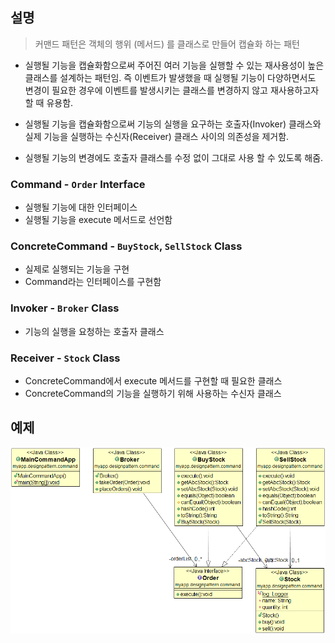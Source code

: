 설명
------------------
> 커맨드 패턴은 객체의 행위 (메서드) 를 클래스로 만들어 캡슐화 하는 패턴

* 실행될 기능을 캡슐화함으로써 주어진 여러 기능을 실행할 수 있는 재사용성이 높은 클래스를 설계하는 패턴임. 즉 이벤트가 발생했을 때 실행될 기능이 다양하면서도 변경이 필요한 경우에 이벤트를 발생시키는 클래스를 변경하지 않고 재사용하고자 할 때 유용함.

* 실행될 기능을 캡슐화함으로써 기능의 실행을 요구하는 호출자(Invoker) 클래스와 실제 기능을 실행하는 수신자(Receiver) 클래스 사이의 의존성을 제거함.

* 실행될 기능의 변경에도 호출자 클래스를 수정 없이 그대로 사용 할 수 있도록 해줌.

### Command - `Order` Interface
  - 실행될 기능에 대한 인터페이스
  - 실행될 기능을 execute 메서드로 선언함

### ConcreteCommand - `BuyStock`, `SellStock` Class
  - 실제로 실행되는 기능을 구현
  - Command라는 인터페이스를 구현함

### Invoker - `Broker` Class
  - 기능의 실행을 요청하는 호출자 클래스

### Receiver - `Stock` Class
  - ConcreteCommand에서 execute 메서드를 구현할 때 필요한 클래스
  - ConcreteCommand의 기능을 실행하기 위해 사용하는 수신자 클래스

예제
------------------
<img title="command-pattern" src="./command.png" alt="example" width="800px">